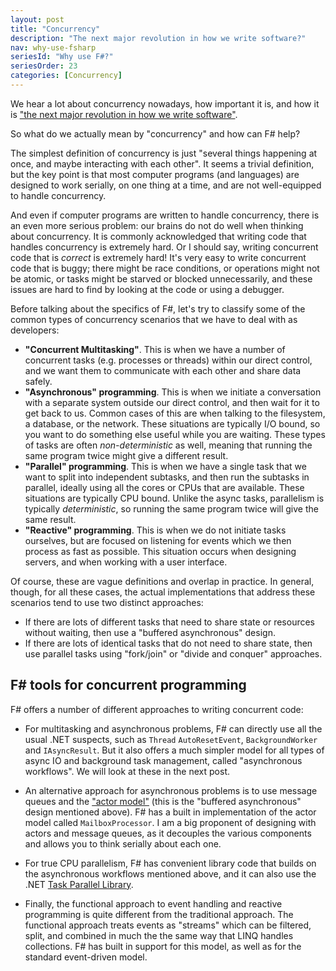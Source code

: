 ```yaml
---
layout: post
title: "Concurrency"
description: "The next major revolution in how we write software?"
nav: why-use-fsharp
seriesId: "Why use F#?"
seriesOrder: 23
categories: [Concurrency]
---
```



We hear a lot about concurrency nowadays, how important it is, and how it is ["the next major revolution in how we write software"](http://www.gotw.ca/publications/concurrency-ddj.htm).  

So what do we actually mean by "concurrency" and how can F# help?

The simplest definition of concurrency is just "several things happening at once, and maybe interacting with each other". It seems a trivial definition, but the key point is that most computer programs (and languages) are designed to work serially, on one thing at a time, and are not well-equipped to handle concurrency.

And even if computer programs are written to handle concurrency, there is an even more serious problem:  our brains do not do well when thinking about concurrency. It is commonly acknowledged that writing code that handles concurrency is extremely hard. Or I should say, writing concurrent code that is *correct* is extremely hard! It's very easy to write concurrent code that is buggy; there might be race conditions, or operations might not be atomic, or tasks might be starved or blocked unnecessarily, and these issues are hard to find by looking at the code or using a debugger.

Before talking about the specifics of F#, let's try to classify some of the common types of concurrency scenarios that we have to deal with as developers: 

* **"Concurrent Multitasking"**. This is when we have a number of concurrent tasks (e.g. processes or threads) within our direct control, and we want them to communicate with each other and share data safely.
* **"Asynchronous" programming**. This is when we initiate a conversation with a separate system outside our direct control, and then wait for it to get back to us. Common cases of this are when talking to the filesystem, a database, or the network. These situations are typically I/O bound, so you want to do something else useful while you are waiting. These types of tasks are often *non-deterministic* as well, meaning that running the same program twice might give a different result.
* **"Parallel" programming**. This is when we have a single task that we want to split into independent subtasks, and then run the subtasks in parallel, ideally using all the cores or CPUs that are available. These situations are typically CPU bound. Unlike the async tasks, parallelism is typically  *deterministic*, so running the same program twice will give the same result.
* **"Reactive" programming**. This is when we do not initiate tasks ourselves, but are focused on listening for events which we then process as fast as possible. This situation occurs when designing servers, and when working with a user interface.

Of course, these are vague definitions and overlap in practice. In general, though, for all these cases, the actual implementations that address these scenarios tend to use two distinct approaches: 

* If there are lots of different tasks that need to share state or resources without waiting, then use a "buffered asynchronous" design.
* If there are lots of identical tasks that do not need to share state, then use parallel tasks using "fork/join" or "divide and conquer" approaches.

## F# tools for concurrent programming ##

F# offers a number of different approaches to writing concurrent code:

* For multitasking and asynchronous problems, F# can directly use all the usual .NET suspects, such as `Thread` 
`AutoResetEvent`, `BackgroundWorker` and `IAsyncResult`. But it also offers a much simpler model for all types of async IO and background task management, called "asynchronous workflows". 
We will look at these in the next post.

* An alternative approach for asynchronous problems is to use message queues and the ["actor model"](http://en.wikipedia.org/wiki/Actor_model) (this is the "buffered asynchronous" design mentioned above). F# has a built in implementation of the actor model called `MailboxProcessor`.
  I am a big proponent of designing with actors and message queues, as it decouples the various components and allows you to think serially about each one.

* For true CPU parallelism, F# has convenient library code that builds on the asynchronous workflows mentioned above, and it can also use the .NET [Task Parallel Library](http://msdn.microsoft.com/en-us/library/dd460717.aspx).

* Finally, the functional approach to event handling and reactive programming is quite different from the traditional approach. The functional approach treats events as "streams" which can be filtered, 
split, and combined in much the the same way that LINQ handles collections.  F# has built in support for this model, as well as for the standard event-driven model.


